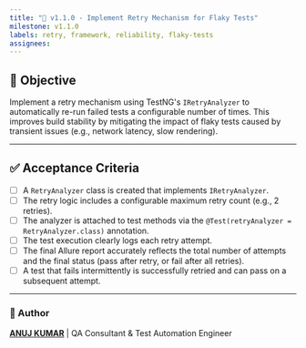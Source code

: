 ```yaml
---
title: "🔁 v1.1.0 - Implement Retry Mechanism for Flaky Tests"
milestone: v1.1.0
labels: retry, framework, reliability, flaky-tests
assignees:
---
```


## 📌 Objective
Implement a retry mechanism using TestNG's `IRetryAnalyzer` to automatically re-run failed tests a configurable number of times. This improves build stability by mitigating the impact of flaky tests caused by transient issues (e.g., network latency, slow rendering).

---

## ✅ Acceptance Criteria
- [ ] A `RetryAnalyzer` class is created that implements `IRetryAnalyzer`.
- [ ] The retry logic includes a configurable maximum retry count (e.g., 2 retries).
- [ ] The analyzer is attached to test methods via the `@Test(retryAnalyzer = RetryAnalyzer.class)` annotation.
- [ ] The test execution clearly logs each retry attempt.
- [ ] The final Allure report accurately reflects the total number of attempts and the final status (pass after retry, or fail after all retries).
- [ ] A test that fails intermittently is successfully retried and can pass on a subsequent attempt.

---

### 👤 Author
**[ANUJ KUMAR](https://www.linkedin.com/in/anuj-kumar-qa/)** | QA Consultant & Test Automation Engineer
